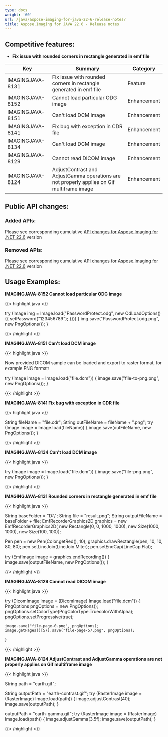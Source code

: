 ```yaml
---
type: docs
weight: '60'
url: /java/aspose-imaging-for-java-22-6-release-notes/
title: Aspose.Imaging for JAVA 22.6 - Release notes
---
```


## Competitive features:

- **Fix issue with rounded corners in rectangle generated in emf file**

| **Key**         | **Summary**                                                                                                                                                              | **Category** |
|-----------------|--------------------------------------------------------------------------------------------------------------------------------------------------------------------------|--------------|
| IMAGINGJAVA-8131 | Fix issue with rounded corners in rectangle generated in emf file                                                                                                                                  | Feature      |
| IMAGINGJAVA-8152 | Cannot load particular ODG image                                                                                                                                  | Enhancement      |
| IMAGINGJAVA-8151 | Can't load DCM image                                                                                                                                  | Enhancement      |
| IMAGINGJAVA-8141 | Fix bug with exception in CDR file                                                                                                                                  | Enhancement      |
| IMAGINGJAVA-8134 | Can't load DCM image                                                                                                                                  | Enhancement      |
| IMAGINGJAVA-8129 | Cannot read DICOM image                                                                                                                                  | Enhancement      |
| IMAGINGJAVA-8124 | AdjustContrast and AdjustGamma operations are not properly applies on Gif multiframe image                                                                                                                                  | Enhancement      |

## Public API changes:

### Added APIs:

Please see corresponding cumulative [API changes for Aspose.Imaging for .NET 22.6](https://docs.aspose.com/imaging/net/aspose-imaging-for-net-22-6-release-notes/) version

### Removed APIs:

Please see corresponding cumulative [API changes for Aspose.Imaging for .NET 22.6](https://docs.aspose.com/imaging/net/aspose-imaging-for-net-22-6-release-notes/) version

## Usage Examples:

**IMAGINGJAVA-8152 Cannot load particular ODG image**

{{< highlight java >}}

try (Image img = Image.load("PasswordProtect.odg", new OdLoadOptions() {{ setPassword("123456789"); }}))
{
    img.save("PasswordProtect.odg.png", new PngOptions());
}

{{< /highlight >}}

**IMAGINGJAVA-8151 Can't load DCM image**

{{< highlight java >}}

Now provided DICOM sample can be loaded and export to raster format, for example PNG format:

try (Image image = Image.load("file.dcm"))
{
    image.save("file-to-png.png", new PngOptions());
}

{{< /highlight >}}

**IMAGINGJAVA-8141 Fix bug with exception in CDR file**

{{< highlight java >}}

String fileName = "file.cdr";
String outFileName = fileName + ".png";
try (Image image = Image.load(fileName))
{
    image.save(outFileName, new PngOptions());
}

{{< /highlight >}}

**IMAGINGJAVA-8134 Can't load DCM image**

{{< highlight java >}}

try (Image image = Image.load("file.dcm"))
{
    image.save("file-png.png", new PngOptions());
}

{{< /highlight >}}

**IMAGINGJAVA-8131 Rounded corners in rectangle generated in emf file**

{{< highlight java >}}

String baseFolder = "D:\\";
String file = "result.png";
String outputFileName = baseFolder + file;
EmfRecorderGraphics2D graphics = new EmfRecorderGraphics2D(
    new Rectangle(0, 0, 1000, 1000),
    new Size(1000, 1000),
    new Size(100, 100));

Pen pen = new Pen(Color.getRed(), 10);
graphics.drawRectangle(pen, 10, 10, 80, 80);
pen.setLineJoin(LineJoin.Miter);
pen.setEndCap(LineCap.Flat);

try (EmfImage image = graphics.endRecording())
{
    image.save(outputFileName, new PngOptions());
}

{{< /highlight >}}

**IMAGINGJAVA-8129 Cannot read DICOM image**

{{< highlight java >}}

try (DicomImage image = (DicomImage) Image.load("file.dcm"))
{
    PngOptions pngOptions = new PngOptions();
	pngOptions.setColorType(PngColorType.TruecolorWithAlpha);
	pngOptions.setProgressive(true);

    image.save("file-page-0.png", pngOptions);
    image.getPages()[57].save("file-page-57.png", pngOptions);
}

{{< /highlight >}}

**IMAGINGJAVA-8124 AdjustContrast and AdjustGamma operations are not properly applies on Gif multiframe image**

{{< highlight java >}}

String path = "earth.gif";

String outputPath = "earth-contrast.gif";
try (RasterImage image = (RasterImage) Image.load(path))
{
    image.adjustContrast(40);
    image.save(outputPath);
}

outputPath = "earth-gamma.gif";
try (RasterImage image = (RasterImage) Image.load(path))
{
    image.adjustGamma(3.5f);
    image.save(outputPath);
}

{{< /highlight >}}

